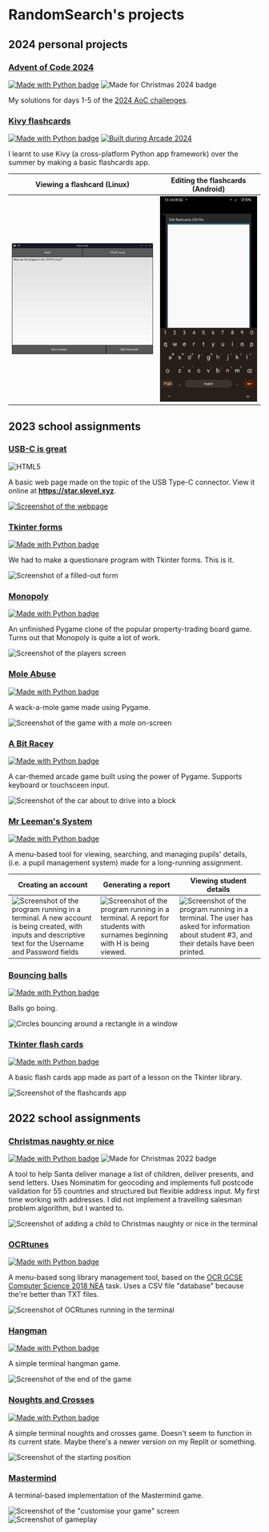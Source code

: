 # RandomSearch's projects

<!-- https://naereen.github.io/badges/ -->

## 2024 personal projects

### [Advent of Code 2024](https://github.com/RandomSearch18/aoc-2024)

[![Made with Python badge](https://img.shields.io/badge/Made%20with-Python-1f425f.svg)](https://www.python.org/) ![Made for Christmas 2024 badge](https://img.shields.io/badge/Made_for-%F0%9F%8E%84_Christmas_2024-0A2F00)

My solutions for days 1-5 of the [2024 AoC challenges](https://adventofcode.com/2024/).

### [Kivy flashcards](https://github.com/RandomSearch18/kivy-flash-cards)

[![Made with Python badge](https://img.shields.io/badge/Made%20with-Python-1f425f.svg)](https://www.python.org/) [![Built during Arcade 2024](https://badges.api.lorebooks.wiki/badges/hackclub/arcade)](https://hackclub.com/arcade)

I learnt to use Kivy (a cross-platform Python app framework) over the summer by making a basic flashcards app.

| Viewing a flashcard (Linux) | Editing the flashcards (Android) |
| -- | -- |
| ![The flashcards program running on desktop Linux, showing the question part of a flashcard](https://github.com/RandomSearch18/kivy-flash-cards/blob/master/assets/desktop/question.png) | ![The flashcards program running on Android, with a popup for editing the flashcards data and an on-screen keyboard](https://github.com/RandomSearch18/kivy-flash-cards/blob/master/assets/android/editor.png?raw=true) |

## 2023 school assignments

### [USB-C is great](https://github.com/RandomSearch18/basic-webpage)

![HTML5](https://img.shields.io/badge/html5-%23E34F26.svg?style=for-the-badge&logo=html5&logoColor=white)

A basic web page made on the topic of the USB Type-C connector. View it online at **<https://star.slevel.xyz>**.

[![Screenshot of the webpage](https://github.com/user-attachments/assets/caa02a60-7eec-4ba3-b0fa-afdc96cfb45e)](https://star.slevel.xyz/)

### [Tkinter forms](https://github.com/RandomSearch18/tkinter-forms)

[![Made with Python badge](https://img.shields.io/badge/Made%20with-Python-1f425f.svg)](https://www.python.org/)

We had to make a questionare program with Tkinter forms. This is it.

![Screenshot of a filled-out form](https://github.com/user-attachments/assets/d4ee8363-0173-4d93-a82b-5de7cab142ac)

### [Monopoly](https://github.com/RandomSearch18/monopoly)

[![Made with Python badge](https://img.shields.io/badge/Made%20with-Python-1f425f.svg)](https://www.python.org/)

An unfinished Pygame clone of the popular property-trading board game. Turns out that Monopoly is quite a lot of work.

![Screenshot of the players screen](https://github.com/user-attachments/assets/c793d698-bb59-415e-b517-670e163e98f4)

### [Mole Abuse](https://github.com/RandomSearch18/mole-abuse/tree/v0.1.0)

[![Made with Python badge](https://img.shields.io/badge/Made%20with-Python-1f425f.svg)](https://www.python.org/)

A wack-a-mole game made using Pygame.

![Screenshot of the game with a mole on-screen](https://github.com/user-attachments/assets/59fe1106-6d96-4533-9963-c9a927e3b728)

### [A Bit Racey](https://github.com/RandomSearch18/a-bit-racey)

[![Made with Python badge](https://img.shields.io/badge/Made%20with-Python-1f425f.svg)](https://www.python.org/)

A car-themed arcade game built using the power of Pygame. Supports keyboard or touchsceen input.

![Screenshot of the car about to drive into a block](https://github.com/user-attachments/assets/b5909204-c17c-4982-ba9e-28f122f2eb81)

### [Mr Leeman's System](https://github.com/RandomSearch18/pupil-management-system)

[![Made with Python badge](https://img.shields.io/badge/Made%20with-Python-1f425f.svg)](https://www.python.org/)

A menu-based tool for viewing, searching, and managing pupils' details, (i.e. a pupil management system) made for a long-running assignment.

| Creating an account | Generating a report | Viewing student details |
| -- | -- | -- |
| ![Screenshot of the program running in a terminal. A new account is being created, with inputs and descriptive text for the Username and Password fields](https://github.com/RandomSearch18/pupil-management-system/assets/101704343/3e8c29a3-7515-4798-9e0c-615c4cf28290) | ![Screenshot of the program running in a terminal. A report for students with surnames beginning with H is being viewed.](https://github.com/RandomSearch18/pupil-management-system/assets/101704343/c60e9ef7-84c2-4f16-b80c-3d87f90d6404) | ![Screenshot of the program running in a terminal. The user has asked for information about student #3, and their details have been printed.](https://github.com/RandomSearch18/pupil-management-system/assets/101704343/df6805ed-efc8-478a-b88e-cbcf7ecd5b56)

### [Bouncing balls](https://github.com/RandomSearch18/tkinter-canvases)

[![Made with Python badge](https://img.shields.io/badge/Made%20with-Python-1f425f.svg)](https://www.python.org/)

Balls go boing.

![Circles bouncing around a rectangle in a window](https://github.com/user-attachments/assets/9d792a3a-885e-4dcc-b52c-4a3ebb6322c7)

### [Tkinter flash cards](https://github.com/RandomSearch18/Tkinter-flash-cards)

[![Made with Python badge](https://img.shields.io/badge/Made%20with-Python-1f425f.svg)](https://www.python.org/)

A basic flash cards app made as part of a lesson on the Tkinter library.

![Screenshot of the flashcards app](https://github.com/user-attachments/assets/c43cad93-39c6-4de4-a0d6-a385e4d75fb8)

## 2022 school assignments

### [Christmas naughty or nice](https://github.com/RandomSearch18/naughty-or-nice)
[![Made with Python badge](https://img.shields.io/badge/Made%20with-Python-1f425f.svg)](https://www.python.org/) ![Made for Christmas 2022 badge](https://img.shields.io/badge/Made_for-%F0%9F%8E%84_Christmas_2022-0A2F00)

A tool to help Santa deliver manage a list of children, deliver presents, and send letters. Uses Nominatim for geocoding and implements full postcode vaildation for 55 countries and structured but flexible address input. My first time working with addresses. I did not implement a travelling salesman problem algorithm, but I wanted to.

![Screenshot of adding a child to Christmas naughty or nice in the terminal](https://github.com/user-attachments/assets/2e9dae05-21cc-4e94-aa00-c5888ab80f83)

### [OCRtunes](https://github.com/RandomSearch18/OCRtunes)
[![Made with Python badge](https://img.shields.io/badge/Made%20with-Python-1f425f.svg)](https://www.python.org/)

A menu-based song library management tool, based on the [OCR GCSE Computer Science 2018 NEA](https://iteachyou.co.uk/wp-content/uploads/2023/04/J276-03-T2-Jun18.pdf) task. Uses a CSV file "database" because the're better than TXT files.

![Screenshot of OCRtunes running in the terminal](https://github.com/user-attachments/assets/b04340a6-f86a-4f72-ac0a-aa09c7bd53bc)

### [Hangman](https://github.com/RandomSearch18/new-hangman)

[![Made with Python badge](https://img.shields.io/badge/Made%20with-Python-1f425f.svg)](https://www.python.org/)

A simple terminal hangman game.

<!--![image](https://github.com/user-attachments/assets/03492533-32e1-44de-94ac-39973af8c917)-->
![Screenshot of the end of the game](https://github.com/user-attachments/assets/03017753-6744-485b-9f6d-9d9d57757437)


### [Noughts and Crosses](https://github.com/RandomSearch18/noughts-and-crosses)

[![Made with Python badge](https://img.shields.io/badge/Made%20with-Python-1f425f.svg)](https://www.python.org/)

A simple terminal noughts and crosses game. Doesn't seem to function in its current state. Maybe there's a newer version on my Replit or something.

![Screenshot of the starting position](https://github.com/user-attachments/assets/70012486-5bf6-4bd4-aea1-303c6a376004)

### [Mastermind](https://github.com/RandomSearch18/mastermind)

A terminal-based implementation of the Mastermind game.

![Screenshot of the "customise your game" screen](https://github.com/user-attachments/assets/8942a24b-3a0b-4ca2-a8b1-df134d9f74f9)
![Screenshot of gameplay](https://github.com/user-attachments/assets/33350308-62ca-45be-870b-31cf1b1ab1f9)


